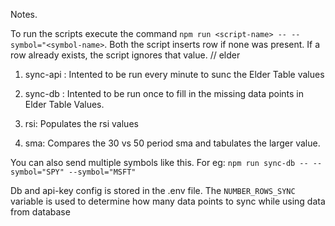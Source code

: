 Notes.

To run the scripts execute the command `npm run <script-name> -- --symbol="<symbol-name>`. 
Both the script inserts row if none was present. If a row already exists, the script ignores that value.
// elder
1. sync-api : Intented to be run every minute to sunc the Elder Table values
2. sync-db : Intented to be run once to fill in the missing data points in Elder Table Values.

3. rsi: Populates the rsi values
4. sma: Compares the 30 vs 50 period sma and tabulates the larger value.

You can also send multiple symbols like this. For eg:
`npm run sync-db -- --symbol="SPY" --symbol="MSFT"`


Db and api-key config is stored in the .env file.
The `NUMBER_ROWS_SYNC` variable is used to determine how many data points to sync while using data from database
